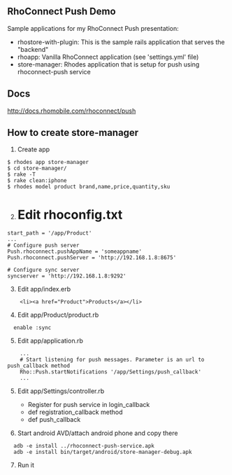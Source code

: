 ## RhoConnect Push Demo

Sample applications for my RhoConnect Push presentation:

* rhostore-with-plugin: This is the sample rails application that serves the "backend"
* rhoapp:               Vanilla RhoConnect application (see 'settings.yml' file)
* store-manager:        Rhodes application that is setup for push using rhoconnect-push service

## Docs
<http://docs.rhomobile.com/rhoconnect/push>

## How to create store-manager

1) Create app

```
$ rhodes app store-manager
$ cd store-manager/
$ rake -T
$ rake clean:iphone
$ rhodes model product brand,name,price,quantity,sku
```

2) # Edit rhoconfig.txt

```
start_path = '/app/Product'
...
# Configure push server
Push.rhoconnect.pushAppName = 'someappname'
Push.rhoconnect.pushServer = 'http://192.168.1.8:8675'

# Configure sync server
syncserver = 'http://192.168.1.8:9292'
```

3) Edit app/index.erb

```
    <li><a href="Product">Products</a></li>
```

4) Edit app/Product/product.rb

```
  enable :sync
```

5) Edit app/application.rb

```
    ...
    # Start listening for push messages. Parameter is an url to push_callback method
    Rho::Push.startNotifications '/app/Settings/push_callback'
    ...
```

5) Edit app/Settings/controller.rb

    - Register for push service in login_callback
    - def registration_callback method
    - def push_callback

6) Start android AVD/attach android phone and copy there

```
  adb -e install ../rhoconnect-push-service.apk
  adb -e install bin/target/android/store-manager-debug.apk
```

7) Run it
